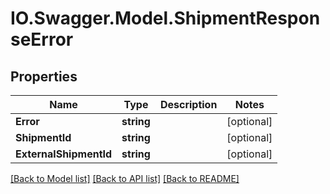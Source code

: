 # IO.Swagger.Model.ShipmentResponseError
## Properties

Name | Type | Description | Notes
------------ | ------------- | ------------- | -------------
**Error** | **string** |  | [optional] 
**ShipmentId** | **string** |  | [optional] 
**ExternalShipmentId** | **string** |  | [optional] 

[[Back to Model list]](../README.md#documentation-for-models) [[Back to API list]](../README.md#documentation-for-api-endpoints) [[Back to README]](../README.md)

